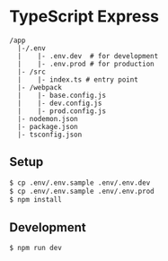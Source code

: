 # TypeScript Express

```
/app
  |-/.env
  |    |- .env.dev  # for development
  |    |- .env.prod # for production
  |- /src
  |    |- index.ts # entry point
  |- /webpack
  |    |- base.config.js
  |    |- dev.config.js
  |    |- prod.config.js
  |- nodemon.json
  |- package.json
  |- tsconfig.json
```

## Setup

```sh
$ cp .env/.env.sample .env/.env.dev
$ cp .env/.env.sample .env/.env.prod
$ npm install
```

## Development

```sh
$ npm run dev
```
